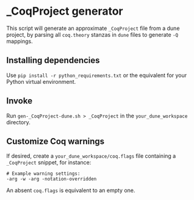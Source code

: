 # _CoqProject generator

This script will generate an approximate `_CoqProject` file from a dune project, by parsing
all `coq.theory` stanzas in `dune` files to generate `-Q` mappings.

## Installing dependencies

Use `pip install -r python_requirements.txt` or the equivalent for your Python
virtual environment.

## Invoke

Run `gen-_CoqProject-dune.sh > _CoqProject` in the `your_dune_workspace` directory.

## Customize Coq warnings

If desired, create a `your_dune_workspace/coq.flags` file containing a
`_CoqProject` snippet, for instance:

```
# Example warning settings:
-arg -w -arg -notation-overridden
```

An absent `coq.flags` is equivalent to an empty one.
